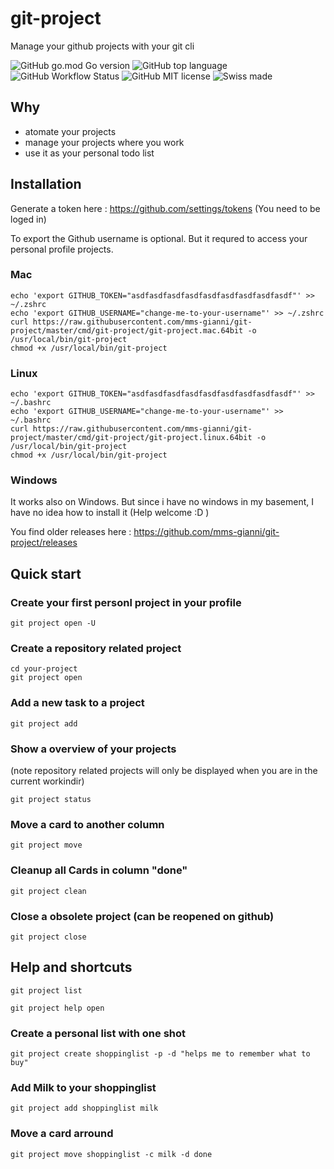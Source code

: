 # git-project
Manage your github projects with your git cli

![GitHub go.mod Go version](https://img.shields.io/github/go-mod/go-version/mms-gianni/git-project)
![GitHub top language](https://img.shields.io/github/languages/top/mms-gianni/git-project)
![GitHub Workflow Status](https://img.shields.io/github/workflow/status/mms-gianni/git-project/Upload%20Release%20Asset)
![GitHub MIT license](https://img.shields.io/github/license/mms-gianni/git-project)
![Swiss made](https://img.shields.io/badge/swiss%20made-100%25-red)
## Why
- atomate your projects
- manage your projects where you work
- use it as your personal todo list

## Installation
Generate a token here : https://github.com/settings/tokens (You need to be loged in)

To export the Github username is optional. But it requred to access your personal profile projects. 
### Mac
```
echo 'export GITHUB_TOKEN="asdfasdfasdfasdfasdfasdfasdfasdfasdf"' >> ~/.zshrc
echo 'export GITHUB_USERNAME="change-me-to-your-username"' >> ~/.zshrc
curl https://raw.githubusercontent.com/mms-gianni/git-project/master/cmd/git-project/git-project.mac.64bit -o /usr/local/bin/git-project
chmod +x /usr/local/bin/git-project
```

### Linux 
```
echo 'export GITHUB_TOKEN="asdfasdfasdfasdfasdfasdfasdfasdfasdf"' >> ~/.bashrc
echo 'export GITHUB_USERNAME="change-me-to-your-username"' >> ~/.bashrc
curl https://raw.githubusercontent.com/mms-gianni/git-project/master/cmd/git-project/git-project.linux.64bit -o /usr/local/bin/git-project
chmod +x /usr/local/bin/git-project
```

### Windows
It works also on Windows. But since i have no windows in my basement, I have no idea how to install it (Help welcome :D )

You find older releases here : https://github.com/mms-gianni/git-project/releases

## Quick start

### Create your first personl project in your profile
```
git project open -U
```

### Create a repository related project
```
cd your-project
git project open 
```

### Add a new task to a project
```
git project add
```

### Show a overview of your projects
(note repository related projects will only be displayed when you are in the current workindir)

```
git project status
```

### Move a card to another column
```
git project move
```

### Cleanup all Cards in column "done"
```
git project clean
```

### Close a obsolete project (can be reopened on github)
```
git project close
```
## Help and shortcuts
```
git project list
```

```
git project help open
```

### Create a personal list with one shot
```
git project create shoppinglist -p -d "helps me to remember what to buy"
```

### Add Milk to your shoppinglist
```
git project add shoppinglist milk
```

### Move a card arround 
```
git project move shoppinglist -c milk -d done
```